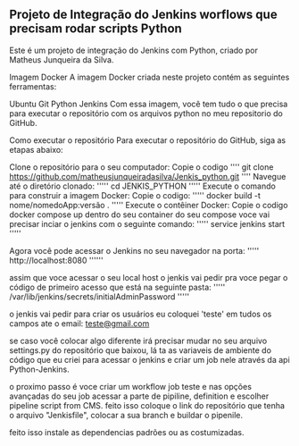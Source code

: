 ## Projeto de Integração do Jenkins worflows que precisam rodar scripts Python 

Este é um projeto de integração do Jenkins com Python, criado por Matheus Junqueira da Silva.

Imagem Docker
A imagem Docker criada neste projeto contém as seguintes ferramentas:

Ubuntu
Git
Python
Jenkins
Com essa imagem, você tem tudo o que precisa para executar o repositório com os arquivos python no meu repositorio do GitHub.

Como executar o repositório
Para executar o repositório do GitHub, siga as etapas abaixo:

Clone o repositório para o seu computador:
Copie  o codigo
'''' 
git clone https://github.com/matheusjunqueiradasilva/Jenkis_python.git 
''''
Navegue até o diretório clonado:
''''' cd JENKIS_PYTHON '''''
Execute o comando para construir a imagem Docker:
Copie  o codigo:
''''' docker build -t nome/nomedoApp:versão . '''''
Execute o contêiner Docker:
Copie o codigo
docker compose up
dentro do seu container do seu compose voce vai precisar inciar o jenkins com o seguinte comando: 
''''' service jenkins start '''''

Agora você pode acessar o Jenkins no seu navegador na porta:
''''' http://localhost:8080 '''''' 

assim que voce acessar o seu local host o jenkis vai pedir pra voce pegar o código de primeiro acesso que está na seguinte pasta:
''''' /var/lib/jenkins/secrets/initialAdminPassword '''''

o jenkis vai pedir para criar os usuários eu coloquei 'teste' em tudos os campos ate o email: teste@gmail.com

se caso você colocar algo diferente irá precisar mudar no seu arquivo settings.py do repositório que baixou, lá ta as variaveis de ambiente do código que eu criei
para acessar o jenkins e criar um job nele através da api Python-Jenkins.

o proximo passo é voce criar um workflow job teste e nas opções avançadas do seu job acessar a parte de pipiline, definition e escolher pipeline script from CMS.
feito isso coloque o link do repositório que tenha o arquivo "Jenkisfile", colocar a sua branch e buildar o pipenile.

feito isso instale as dependencias padrões ou as costumizadas.


